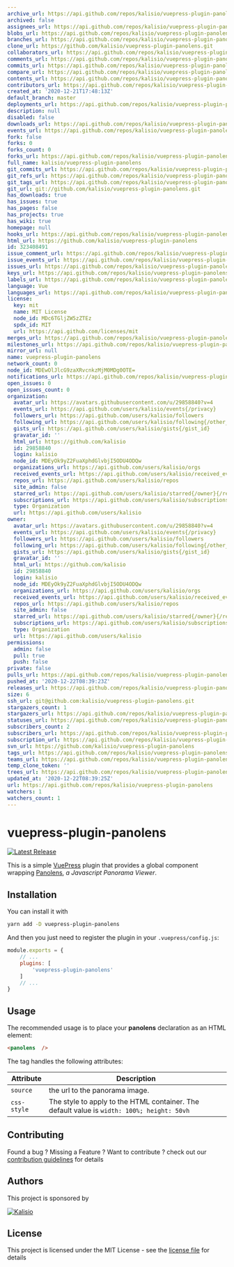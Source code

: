 ```yaml
---
archive_url: https://api.github.com/repos/kalisio/vuepress-plugin-panolens/{archive_format}{/ref}
archived: false
assignees_url: https://api.github.com/repos/kalisio/vuepress-plugin-panolens/assignees{/user}
blobs_url: https://api.github.com/repos/kalisio/vuepress-plugin-panolens/git/blobs{/sha}
branches_url: https://api.github.com/repos/kalisio/vuepress-plugin-panolens/branches{/branch}
clone_url: https://github.com/kalisio/vuepress-plugin-panolens.git
collaborators_url: https://api.github.com/repos/kalisio/vuepress-plugin-panolens/collaborators{/collaborator}
comments_url: https://api.github.com/repos/kalisio/vuepress-plugin-panolens/comments{/number}
commits_url: https://api.github.com/repos/kalisio/vuepress-plugin-panolens/commits{/sha}
compare_url: https://api.github.com/repos/kalisio/vuepress-plugin-panolens/compare/{base}...{head}
contents_url: https://api.github.com/repos/kalisio/vuepress-plugin-panolens/contents/{+path}
contributors_url: https://api.github.com/repos/kalisio/vuepress-plugin-panolens/contributors
created_at: '2020-12-21T17:48:13Z'
default_branch: master
deployments_url: https://api.github.com/repos/kalisio/vuepress-plugin-panolens/deployments
description: null
disabled: false
downloads_url: https://api.github.com/repos/kalisio/vuepress-plugin-panolens/downloads
events_url: https://api.github.com/repos/kalisio/vuepress-plugin-panolens/events
fork: false
forks: 0
forks_count: 0
forks_url: https://api.github.com/repos/kalisio/vuepress-plugin-panolens/forks
full_name: kalisio/vuepress-plugin-panolens
git_commits_url: https://api.github.com/repos/kalisio/vuepress-plugin-panolens/git/commits{/sha}
git_refs_url: https://api.github.com/repos/kalisio/vuepress-plugin-panolens/git/refs{/sha}
git_tags_url: https://api.github.com/repos/kalisio/vuepress-plugin-panolens/git/tags{/sha}
git_url: git://github.com/kalisio/vuepress-plugin-panolens.git
has_downloads: true
has_issues: true
has_pages: false
has_projects: true
has_wiki: true
homepage: null
hooks_url: https://api.github.com/repos/kalisio/vuepress-plugin-panolens/hooks
html_url: https://github.com/kalisio/vuepress-plugin-panolens
id: 323408491
issue_comment_url: https://api.github.com/repos/kalisio/vuepress-plugin-panolens/issues/comments{/number}
issue_events_url: https://api.github.com/repos/kalisio/vuepress-plugin-panolens/issues/events{/number}
issues_url: https://api.github.com/repos/kalisio/vuepress-plugin-panolens/issues{/number}
keys_url: https://api.github.com/repos/kalisio/vuepress-plugin-panolens/keys{/key_id}
labels_url: https://api.github.com/repos/kalisio/vuepress-plugin-panolens/labels{/name}
language: Vue
languages_url: https://api.github.com/repos/kalisio/vuepress-plugin-panolens/languages
license:
  key: mit
  name: MIT License
  node_id: MDc6TGljZW5zZTEz
  spdx_id: MIT
  url: https://api.github.com/licenses/mit
merges_url: https://api.github.com/repos/kalisio/vuepress-plugin-panolens/merges
milestones_url: https://api.github.com/repos/kalisio/vuepress-plugin-panolens/milestones{/number}
mirror_url: null
name: vuepress-plugin-panolens
network_count: 0
node_id: MDEwOlJlcG9zaXRvcnkzMjM0MDg0OTE=
notifications_url: https://api.github.com/repos/kalisio/vuepress-plugin-panolens/notifications{?since,all,participating}
open_issues: 0
open_issues_count: 0
organization:
  avatar_url: https://avatars.githubusercontent.com/u/29858840?v=4
  events_url: https://api.github.com/users/kalisio/events{/privacy}
  followers_url: https://api.github.com/users/kalisio/followers
  following_url: https://api.github.com/users/kalisio/following{/other_user}
  gists_url: https://api.github.com/users/kalisio/gists{/gist_id}
  gravatar_id: ''
  html_url: https://github.com/kalisio
  id: 29858840
  login: kalisio
  node_id: MDEyOk9yZ2FuaXphdGlvbjI5ODU4ODQw
  organizations_url: https://api.github.com/users/kalisio/orgs
  received_events_url: https://api.github.com/users/kalisio/received_events
  repos_url: https://api.github.com/users/kalisio/repos
  site_admin: false
  starred_url: https://api.github.com/users/kalisio/starred{/owner}{/repo}
  subscriptions_url: https://api.github.com/users/kalisio/subscriptions
  type: Organization
  url: https://api.github.com/users/kalisio
owner:
  avatar_url: https://avatars.githubusercontent.com/u/29858840?v=4
  events_url: https://api.github.com/users/kalisio/events{/privacy}
  followers_url: https://api.github.com/users/kalisio/followers
  following_url: https://api.github.com/users/kalisio/following{/other_user}
  gists_url: https://api.github.com/users/kalisio/gists{/gist_id}
  gravatar_id: ''
  html_url: https://github.com/kalisio
  id: 29858840
  login: kalisio
  node_id: MDEyOk9yZ2FuaXphdGlvbjI5ODU4ODQw
  organizations_url: https://api.github.com/users/kalisio/orgs
  received_events_url: https://api.github.com/users/kalisio/received_events
  repos_url: https://api.github.com/users/kalisio/repos
  site_admin: false
  starred_url: https://api.github.com/users/kalisio/starred{/owner}{/repo}
  subscriptions_url: https://api.github.com/users/kalisio/subscriptions
  type: Organization
  url: https://api.github.com/users/kalisio
permissions:
  admin: false
  pull: true
  push: false
private: false
pulls_url: https://api.github.com/repos/kalisio/vuepress-plugin-panolens/pulls{/number}
pushed_at: '2020-12-22T08:39:23Z'
releases_url: https://api.github.com/repos/kalisio/vuepress-plugin-panolens/releases{/id}
size: 6
ssh_url: git@github.com:kalisio/vuepress-plugin-panolens.git
stargazers_count: 1
stargazers_url: https://api.github.com/repos/kalisio/vuepress-plugin-panolens/stargazers
statuses_url: https://api.github.com/repos/kalisio/vuepress-plugin-panolens/statuses/{sha}
subscribers_count: 2
subscribers_url: https://api.github.com/repos/kalisio/vuepress-plugin-panolens/subscribers
subscription_url: https://api.github.com/repos/kalisio/vuepress-plugin-panolens/subscription
svn_url: https://github.com/kalisio/vuepress-plugin-panolens
tags_url: https://api.github.com/repos/kalisio/vuepress-plugin-panolens/tags
teams_url: https://api.github.com/repos/kalisio/vuepress-plugin-panolens/teams
temp_clone_token: ''
trees_url: https://api.github.com/repos/kalisio/vuepress-plugin-panolens/git/trees{/sha}
updated_at: '2020-12-22T08:39:25Z'
url: https://api.github.com/repos/kalisio/vuepress-plugin-panolens
watchers: 1
watchers_count: 1
---
```


# vuepress-plugin-panolens

[![Latest Release](https://img.shields.io/github/v/tag/kalisio/vuepress-plugin-panolens?sort=semver&label=latest)](https://github.com/kalisio/vuepress-plugin-panolens/releases)

This is a simple [VuePress](https://vuepress.vuejs.org/) plugin that provides a global component wrapping [Panolens](https://pchen66.github.io/Panolens/), _a Javascript Panorama Viewer_.

## Installation

You can install it with

```bash
yarn add -D vuepress-plugin-panolens
```

And then you just need to register the plugin in your `.vuepress/config.js`:

```js
module.exports = {
    // ...
    plugins: [
        'vuepress-plugin-panolens'
    ]
    // ...
}
```

## Usage

The recommended usage is to place your **panolens** declaration as an HTML element:

```md
<panolens  />
```

The tag handles the following attributes:

| Attribute | Description |
| --- | --- |
| `source` | the url to the panorama image. |
| `css-style` | The style to apply to the HTML container. The default value is `width: 100%; height: 50vh` |

## Contributing

Found a bug ? Missing a Feature ? Want to contribute ? check out our [contribution guidelines](https://raw.githubusercontent.com/Kalisio/vuepress-plugin-panolens/master/CONTRIBUTING.md) for details

## Authors

This project is sponsored by 

[![Kalisio](https://s3.eu-central-1.amazonaws.com/kalisioscope/kalisio/kalisio-logo-black-256x84.png)](https://kalisio.com)

## License

This project is licensed under the MIT License - see the [license file](https://raw.githubusercontent.com/Kalisio/vuepress-plugin-panolens/master/LICENSE) for details



